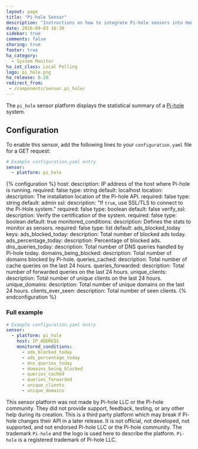 ```yaml
---
layout: page
title: "Pi-hole Sensor"
description: "Instructions on how to integrate Pi-hole sensors into Home Assistant."
date: 2016-09-03 16:30
sidebar: true
comments: false
sharing: true
footer: true
ha_category:
  - System Monitor
ha_iot_class: Local Polling
logo: pi_hole.png
ha_release: 0.28
redirect_from:
 - /components/sensor.pi_hole/
---
```


The `pi_hole` sensor platform displays the statistical summary of a [Pi-hole](https://pi-hole.net/) system.

## Configuration

To enable this sensor, add the following lines to your `configuration.yaml` file for a GET request:

```yaml
# Example configuration.yaml entry
sensor:
  - platform: pi_hole
```

{% configuration %}
host:
  description: IP address of the host where Pi-hole is running.
  required: false
  type: string
  default: localhost
location:
  description: The installation location of the Pi-hole API.
  required: false
  type: string
  default: admin
ssl:
  description: "If `true`, use SSL/TLS to connect to the Pi-Hole system."
  required: false
  type: boolean
  default: false
verify_ssl:
  description: Verify the certification of the system.
  required: false
  type: boolean
  default: true
monitored_conditions:
  description: Defines the stats to monitor as sensors.
  required: false
  type: list
  default: ads_blocked_today
  keys:
    ads_blocked_today:
      description: Total number of blocked ads today.
    ads_percentage_today:
      description: Percentage of blocked ads.
    dns_queries_today:
      description: Total number of DNS queries handled by Pi-hole today.
    domains_being_blocked:
      description: Total number of domains blocked by Pi-hole.
    queries_cached:
      description: Total number of cache queries on the last 24 hours.
    queries_forwarded:
      description: Total number of forwarded queries on the last 24 hours.
    unique_clients:
      description: Total number of unique clients on the last 24 hours.
    unique_domains:
      description: Total number of unique domains on the last 24 hours.
    clients_ever_seen:
      description: Total number of seen clients.
{% endconfiguration %}

### Full example

```yaml
# Example configuration.yaml entry
sensor:
  - platform: pi_hole
    host: IP_ADDRESS
    monitored_conditions:
      - ads_blocked_today
      - ads_percentage_today
      - dns_queries_today
      - domains_being_blocked
      - queries_cached
      - queries_forwarded
      - unique_clients
      - unique_domains
```

This sensor platform was not made by Pi-hole LLC or the Pi-hole community. They did not provide support, feedback, testing, or any other help during its creation. This is a third party platform which may break if Pi-hole changes their API in a later release. It is not official, not developed, not supported, and not endorsed Pi-hole LLC or the Pi-hole community. The trademark `Pi-hole` and the logo is used here to describe the platform. `Pi-hole` is a registered trademark of Pi-hole LLC.
